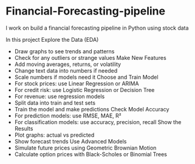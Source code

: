# Financial-Forecasting-pipeline
I work on build a financial forecasting pipeline in Python using stock data 

In this project
Explore the Data (EDA)
  - Draw graphs to see trends and patterns
  - Check for any outliers or strange values
Make New Features
  - Add moving averages, returns, or volatility
  - Change text data into numbers if needed
  - Scale numbers if models need it
Choose and Train Model
  - For stock prices: use Linear Regression or ARIMA
  - For credit risk: use Logistic Regression or Decision Tree
  - For revenue: use regression models
  - Split data into train and test sets
  - Train the model and make predictions
Check Model Accuracy
  - For prediction models: use RMSE, MAE, R²
  - For classification models: use accuracy, precision, recall
Show the Results
  - Plot graphs: actual vs predicted
  - Show forecast trends
Use Advanced Models
  - Simulate future prices using Geometric Brownian Motion
  - Calculate option prices with Black-Scholes or Binomial Trees
